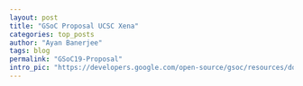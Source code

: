 ```yaml
---
layout: post
title: "GSoC Proposal UCSC Xena"
categories: top_posts
author: "Ayan Banerjee"
tags: blog
permalink: "GSoC19-Proposal"
intro_pic: "https://developers.google.com/open-source/gsoc/resources/downloads/GSoC-icon-192.png"
---
```


<script src="https://gist.github.com/ayan-b/25c78a26edcfa689be848cd703850652.js"></script>
